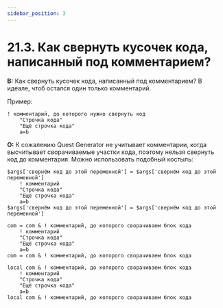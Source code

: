 ```yaml
---
sidebar_position: 3
---
```


# 21.3. Как свернуть кусочек кода, написанный под комментарием?
<!-- [:faq_21_03] -->
**В:** Как свернуть кусочек кода, написанный под комментарием? В идеале, чтоб остался один только комментарий.

Пример:

```qsp
! комментарий, до которого нужно свернуть код
	"Строчка кода"
	"Ещё строчка кода"
	a=b
```

**О:**
К сожалению Quest Generator не учитывает комментарии, когда высчитывает сворачиваемые участки кода, поэтому нельзя свернуть код до комментария. Можно использовать подобный костыль:

```qsp
$args['свернём код до этой переменной'] = $args['свернём код до этой переменной']
	! комментарий
	"Строчка кода"
	"Ещё строчка кода"
	a=b
$args['свернём код до этой переменной'] = $args['свернём код до этой переменной']

com = com & ! комментарий, до которого сворачиваем блок кода
	! комментарий
	"Строчка кода"
	"Ещё строчка кода"
	a=b
com = com & ! комментарий, до которого сворачиваем блок кода

local com & ! комментарий, до которого сворачиваем блок кода
	! комментарий
	"Строчка кода"
	"Ещё строчка кода"
	a=b
local com & ! комментарий, до которого сворачиваем блок кода 
```
